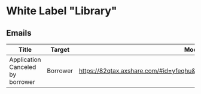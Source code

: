 # White Label "Library"
## Emails
Title|Target|Mock-up|Agency Example|Agency Jira
|---|---|---|---|---|
Application Canceled by borrower|Borrower|https://82qtax.axshare.com/#id=yfeqhu&p=email_application_borrower_cancel&g=1|Template: https://github.com/nelnet-velocity/nni-velocity-deployment-esl-agency/blob/develop/src/assets/templates/emails/pages/esl/emailBorrowerApplicationCanceledByBorrower.html|Usage: https://github.com/nelnet-velocity/nni-velocity-deployment-esl/blob/develop/src/flows/shared/functions/sendCanceledApplicationEmails.ts|VO-3456 - Authenticate to see issue details